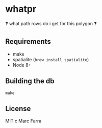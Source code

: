 whatpr
=======

❓ what path rows do i get for this polygon ❓

## Requirements
- make
- spatialite (`brew install spatialite`)
- Node 8+

## Building the db
`make`

## License
MIT c Marc Farra